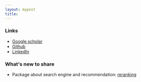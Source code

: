 ```yaml
---
layout: mypost
title: 
---
```


### Links
- [Google scholar](https://scholar.google.com/citations?user=h25R01wAAAAJ&hl=zh-CN)  
- [Github](https://github.com/yuanlonghao)  
- [LinkedIn](https://www.linkedin.com/in/longhaoyuan/)

### What's new to share
- Package about search engine and recommendation: [reranking](https://github.com/yuanlonghao/reranking)